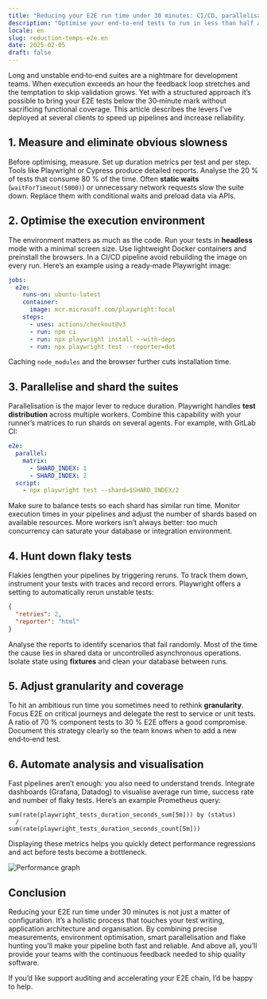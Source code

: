 ```yaml
---
title: "Reducing your E2E run time under 30 minutes: CI/CD, parallelisation and flake-hunting"
description: "Optimise your end-to-end tests to run in less than half an hour through efficient CI/CD pipelines, parallelisation and the hunt for flaky tests."
locale: en
slug: reduction-temps-e2e.en
date: 2025-02-05
draft: false
---
```

Long and unstable end‑to‑end suites are a nightmare for development teams. When execution exceeds an
hour the feedback loop stretches and the temptation to skip validation grows. Yet with a structured
approach it’s possible to bring your E2E tests below the 30‑minute mark without sacrificing
functional coverage. This article describes the levers I’ve deployed at several clients to speed up
pipelines and increase reliability.

## 1. Measure and eliminate obvious slowness

Before optimising, measure. Set up duration metrics per test and per step. Tools like Playwright or
Cypress produce detailed reports. Analyse the 20 % of tests that consume 80 % of the time. Often
**static waits** (`waitForTimeout(5000)`) or unnecessary network requests slow the suite down.
Replace them with conditional waits and preload data via APIs.

## 2. Optimise the execution environment

The environment matters as much as the code. Run your tests in **headless** mode with a minimal
screen size. Use lightweight Docker containers and preinstall the browsers. In a CI/CD pipeline
avoid rebuilding the image on every run. Here’s an example using a ready‑made Playwright image:

```yaml
jobs:
  e2e:
    runs-on: ubuntu-latest
    container:
      image: mcr.microsoft.com/playwright:focal
    steps:
      - uses: actions/checkout@v3
      - run: npm ci
      - run: npx playwright install --with-deps
      - run: npx playwright test --reporter=dot
```

Caching `node_modules` and the browser further cuts installation time.

## 3. Parallelise and shard the suites

Parallelisation is the major lever to reduce duration. Playwright handles **test distribution**
across multiple workers. Combine this capability with your runner’s matrices to run shards on
several agents. For example, with GitLab CI:

```yaml
e2e:
  parallel:
    matrix:
      - SHARD_INDEX: 1
      - SHARD_INDEX: 2
  script:
    - npx playwright test --shard=$SHARD_INDEX/2
```

Make sure to balance tests so each shard has similar run time. Monitor execution times in your
pipelines and adjust the number of shards based on available resources. More workers isn’t always
better: too much concurrency can saturate your database or integration environment.

## 4. Hunt down flaky tests

Flakies lengthen your pipelines by triggering reruns. To track them down, instrument your tests with
traces and record errors. Playwright offers a setting to automatically rerun unstable tests:

```json
{
  "retries": 2,
  "reporter": "html"
}
```

Analyse the reports to identify scenarios that fail randomly. Most of the time the cause lies in
shared data or uncontrolled asynchronous operations. Isolate state using **fixtures** and clean your
database between runs.

## 5. Adjust granularity and coverage

To hit an ambitious run time you sometimes need to rethink **granularity**. Focus E2E on critical
journeys and delegate the rest to service or unit tests. A ratio of 70 % component tests to 30 %
E2E offers a good compromise. Document this strategy clearly so the team knows when to add a new
end‑to‑end test.

## 6. Automate analysis and visualisation

Fast pipelines aren’t enough: you also need to understand trends. Integrate dashboards (Grafana,
Datadog) to visualise average run time, success rate and number of flaky tests. Here’s an example
Prometheus query:

```promql
sum(rate(playwright_tests_duration_seconds_sum[5m])) by (status)
  /
sum(rate(playwright_tests_duration_seconds_count[5m]))
```

Displaying these metrics helps you quickly detect performance regressions and act before tests become
a bottleneck.

![Performance graph](/images/placeholder_light_gray_block.png)

## Conclusion

Reducing your E2E run time under 30 minutes is not just a matter of configuration. It’s a holistic
process that touches your test writing, application architecture and organisation. By combining
precise measurements, environment optimisation, smart parallelisation and flake hunting you’ll make
your pipeline both fast and reliable. And above all, you’ll provide your teams with the continuous
feedback needed to ship quality software.

If you’d like support auditing and accelerating your E2E chain, I’d be happy to help.